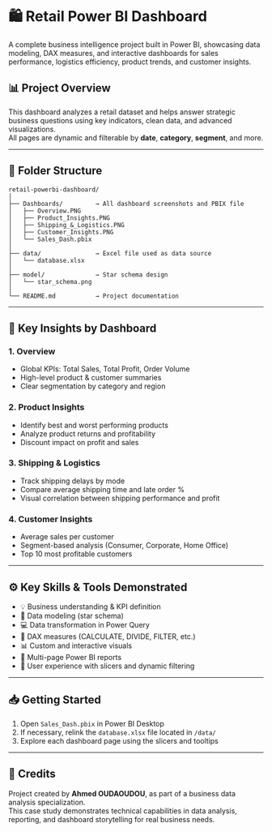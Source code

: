 # 🛍️ Retail Power BI Dashboard

A complete business intelligence project built in Power BI, showcasing data modeling, DAX measures, and interactive dashboards for sales performance, logistics efficiency, product trends, and customer insights.

## 📊 Project Overview

This dashboard analyzes a retail dataset and helps answer strategic business questions using key indicators, clean data, and advanced visualizations.  
All pages are dynamic and filterable by **date**, **category**, **segment**, and more.

---

## 📂 Folder Structure

```plaintext
retail-powerbi-dashboard/
│
├── Dashboards/         → All dashboard screenshots and PBIX file
│   ├── Overview.PNG
│   ├── Product_Insights.PNG
│   ├── Shipping_&_Logistics.PNG
│   ├── Customer_Insights.PNG
│   └── Sales_Dash.pbix
│
├── data/               → Excel file used as data source
│   └── database.xlsx
│
├── model/              → Star schema design
│   └── star_schema.png
│
└── README.md           → Project documentation

```
---

## 📌 Key Insights by Dashboard

### 1. Overview
- Global KPIs: Total Sales, Total Profit, Order Volume
- High-level product & customer summaries
- Clear segmentation by category and region

### 2. Product Insights
- Identify best and worst performing products
- Analyze product returns and profitability
- Discount impact on profit and sales

### 3. Shipping & Logistics
- Track shipping delays by mode
- Compare average shipping time and late order % 
- Visual correlation between shipping performance and profit

### 4. Customer Insights
- Average sales per customer
- Segment-based analysis (Consumer, Corporate, Home Office)
- Top 10 most profitable customers

---

## ⚙️ Key Skills & Tools Demonstrated

- 💡 Business understanding & KPI definition
- 📐 Data modeling (star schema)
- 💻 Data transformation in Power Query
- 🧮 DAX measures (CALCULATE, DIVIDE, FILTER, etc.)
- 📊 Custom and interactive visuals
- 📁 Multi-page Power BI reports
- 📌 User experience with slicers and dynamic filtering

---

## 📥 Getting Started

1. Open `Sales_Dash.pbix` in Power BI Desktop
2. If necessary, relink the `database.xlsx` file located in `/data/`
3. Explore each dashboard page using the slicers and tooltips

---

## 📎 Credits

Project created by **Ahmed OUDAOUDOU**, as part of a business data analysis specialization.  
This case study demonstrates technical capabilities in data analysis, reporting, and dashboard storytelling for real business needs.
